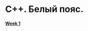 # С++. Белый пояс.
#### [Week 1](https://github.com/igotbitches/coursera_cpp/blob/master/Course%201.%20White%20belt/Week%201/README.md)

